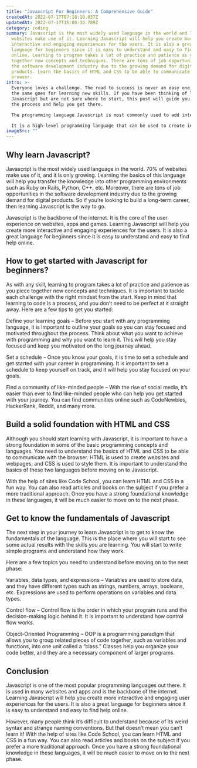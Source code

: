```yaml
---
title: "Javascript For Beginners: A Comprehensive Guide"
createdAt: 2022-07-17T07:18:10.837Z
updatedAt: 2022-07-17T15:00:30.789Z
category: coding
summary: Javascript is the most widely used language in the world and 70% of
  websites make use of it. Learning Javascript will help you create more
  interactive and engaging experiences for the users. It is also a great
  language for beginners since it is easy to understand and easy to find help
  online. Learning to program takes a lot of practice and patience as you piece
  together new concepts and techniques. There are tons of job opportunities in
  the software development industry due to the growing demand for digital
  products. Learn the basics of HTML and CSS to be able to communicate with the
  browser.
intro: >-
  Everyone loves a challenge. The road to success is never an easy one, and
  the same goes for learning new skills. If you have been thinking of learning
  Javascript but are not sure where to start, this post will guide you through
  the process and help you get there.

  The programming language Javascript is most commonly used to add interactive features and dynamic content to website pages and internet applications. However, many people think it’s difficult to understand because of its weird syntax and strange naming conventions. But that doesn’t mean you can’t learn it!

  It is a high-level programming language that can be used to create interactive websites, video games, computer programs, artificial intelligence systems, and more. It was invented by Netscape in 1995 so that their programmers could document their code better and make their website faster by eliminating the need for browser plugins like ActiveX or Java applets.
imageSrc: ""
---
```


## Why learn Javascript?

Javascript is the most widely used language in the world. 70% of websites make use of it, and it is only growing. Learning the basics of this language will help you transfer the knowledge into other programming environments such as Ruby on Rails, Python, C++, etc. Moreover, there are tons of job opportunities in the software development industry due to the growing demand for digital products. So if you’re looking to build a long-term career, then learning Javascript is the way to go.

Javascript is the backbone of the internet. It is the core of the user experience on websites, apps and games. Learning Javascript will help you create more interactive and engaging experiences for the users. It is also a great language for beginners since it is easy to understand and easy to find help online.

## How to get started with Javascript for beginners?

As with any skill, learning to program takes a lot of practice and patience as you piece together new concepts and techniques. It is important to tackle each challenge with the right mindset from the start. Keep in mind that learning to code is a process, and you don’t need to be perfect at it straight away. Here are a few tips to get you started:

Define your learning goals – Before you start with any programming language, it is important to outline your goals so you can stay focused and motivated throughout the process. Think about what you want to achieve with programming and why you want to learn it. This will help you stay focused and keep you motivated on the long journey ahead.

Set a schedule – Once you know your goals, it is time to set a schedule and get started with your career in programming. It is important to set a schedule to keep yourself on track, and it will help you stay focused on your goals.

Find a community of like-minded people – With the rise of social media, it’s easier than ever to find like-minded people who can help you get started with your journey. You can find communities online such as CodeNewbies, HackerRank, Reddit, and many more.

## Build a solid foundation with HTML and CSS

Although you should start learning with Javascript, it is important to have a strong foundation in some of the basic programming concepts and languages. You need to understand the basics of HTML and CSS to be able to communicate with the browser. HTML is used to create websites and webpages, and CSS is used to style them. It is important to understand the basics of these two languages before moving on to Javascript.

With the help of sites like Code School, you can learn HTML and CSS in a fun way. You can also read articles and books on the subject if you prefer a more traditional approach. Once you have a strong foundational knowledge in these languages, it will be much easier to move on to the next phase.

## Get to know the fundamentals of Javascript

The next step in your journey to learn Javascript is to get to know the fundamentals of the language. This is the place where you will start to see some actual results with the skills you are learning. You will start to write simple programs and understand how they work.

Here are a few topics you need to understand before moving on to the next phase:

Variables, data types, and expressions – Variables are used to store data, and they have different types such as strings, numbers, arrays, booleans, etc. Expressions are used to perform operations on variables and data types.

Control flow – Control flow is the order in which your program runs and the decision-making logic behind it. It is important to understand how control flow works.

Object-Oriented Programming – OOP is a programming paradigm that allows you to group related pieces of code together, such as variables and functions, into one unit called a “class.” Classes help you organize your code better, and they are a necessary component of larger programs.

## Conclusion

Javascript is one of the most popular programming languages out there. It is used in many websites and apps and is the backbone of the internet. Learning Javascript will help you create more interactive and engaging user experiences for the users. It is also a great language for beginners since it is easy to understand and easy to find help online.

However, many people think it’s difficult to understand because of its weird syntax and strange naming conventions. But that doesn’t mean you can’t learn it! With the help of sites like Code School, you can learn HTML and CSS in a fun way. You can also read articles and books on the subject if you prefer a more traditional approach. Once you have a strong foundational knowledge in these languages, it will be much easier to move on to the next phase.
